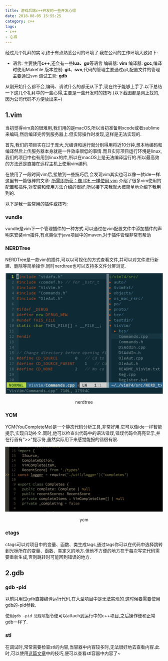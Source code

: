 ```yaml
---
title: 游戏后端c++开发的一些开发心得
date: 2018-08-05 15:55:25
category: c++
tags:
- c++
- 心得
---
```


经过几个礼拜的实习,终于有点熟悉公司的环境了.我在公司的工作环境大致如下:

* 语言:		主要使用**c++**,还会有一些**lua、go**等语言
	 编辑器:	**vim**
	 编译器:	**gcc**,编译时使用Makefile
	 版本控制:	**git、svn**,代码的管理主要通过git,配置文件的管理主要通过svn
	 调试工具:	**gdb**

从刚开始什么都不会,编码、调试什么的都无从下手,现在终于能够上手了.以下总结一下这几个礼拜中的一些心得,主要是一些开发时的技巧.(以下截图都是网上找的,因为公司代码不方便放出来~)

<!-- more -->

## 1.vim

当初觉得vim真的很难用,我们用的是macOS,所以当初准备用xcode或者sublime来编码,然后编译完传到服务器上.但实际操作时发现,这样是无法实现的.

首先,我们的项目实在过于庞大,光编译和运行就分别得用将近10分钟,想本地编码和编译然后上传服务器本身就是一件效率很低的事情.而且实际项目运行环境是linux,我们的项目中也有用到linux的库,所以在macOS上是无法编译运行的.所以最高效的方法还是直接在远程主机上使用vim编码.

在使用了一段时间vim后,接触到一些技巧后,会发现vim其实也可以像一款ide一样.这里有一篇很棒的文章: [所需即所获：像 IDE 一样使用 vim](https://blog.csdn.net/GarfieldEr007/article/details/52234175).介绍了很多vim使用的配置和插件,对安装和使用方法介绍的很好.所以接下来我就大概简单地介绍下我用到的.

以下是我一些常用的插件或技巧:

### vundle

vundle是vim下一个管理插件的一种方式.可以通过在vim配置文件中添加插件的声明来安装vim插件,有点类似于java项目中的maven,对于插件管理非常有帮助

### NERDTree

NERDTree是一款vim的插件,可以以可视化的方式查看文件,并可以对文件进行新建、删除等简单操作.同时nerdtree也可以支持多文件分屏浏览.

![nerdtree](游戏后端c++开发的一些开发心得/nerdtree.png)

<center>nerdtree</center>

### YCM

YCM(YouCompleteMe)是一个静态代码分析工具,非常好用.它可以像ide一样智能提示,实现自动补全.同时,他可以检查出代码中的语法错误,错误代码会高亮显示,并在行首有">>"提示符,虽然实际用下来感觉能报的错很有限.

![ycm](游戏后端c++开发的一些开发心得/ycm.png)

<center>ycm</center>

### ctags

ctags可以对项目中的变量、函数、类生成tags,通过tags你可以在代码中选择跳转到光标所在的变量、函数、类定义的地方.但他不方便的地方在于每次写完代码需要重新生成,否则跳转时可能回到错误的地方.

## 2.gdb

### gdb -pid

以前只用过gdb直接编译运行代码,在大型项目中是无法实现的.这时候要需要使用gdb的-pid参数.

使用`gdb -pid 进程号`指令便可以attach到运行中的c++项目,之后操作便和正常gdb一样了.

### stl

在调试时,常常需要检查stl的内容,当容器中内容较多时,无法很好地去查看内容.此时,可以使用[这篇文章](https://www.cnblogs.com/silentNight/p/5466418.html)中的技巧,便可以查看stl容器中内容了~
